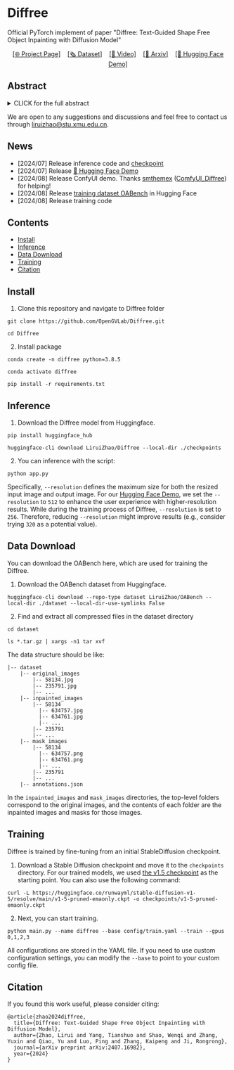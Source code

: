 # Diffree
Official PyTorch implement of paper "Diffree: Text-Guided Shape Free Object Inpainting with Diffusion Model"

<p align="center">
  <a href="https://opengvlab.github.io/Diffree/"><u>[🌐 Project Page]</u></a>
  &nbsp;&nbsp;
  <a href="https://huggingface.co/datasets/LiruiZhao/OABench"><u>[🗞️ Dataset]</u></a>
  &nbsp;&nbsp;
  <a href="https://drive.google.com/file/d/1AdIPA5TK5LB1tnqqZuZ9GsJ6Zzqo2ua6/view"><u>[🎥 Video]</u></a>
  &nbsp;&nbsp;
  <a href="https://arxiv.org/pdf/2407.16982"><u>[📜 Arxiv]</u></a>
  &nbsp;&nbsp;
  <a href="https://huggingface.co/spaces/LiruiZhao/Diffree"><u>[🤗 Hugging Face Demo]</u></a>
</p>

## Abstract

<details><summary>CLICK for the full abstract</summary>

> This paper addresses an important problem of object addition for images with only text guidance. It is challenging because the new object must be integrated seamlessly into the image with consistent visual context, such as lighting, texture, and spatial location. While existing text-guided image inpainting methods can add objects, they either fail to preserve the background consistency or involve cumbersome human intervention in specifying bounding boxes or user-scribbled masks. To tackle this challenge, we introduce Diffree, a Text-to-Image (T2I) model that facilitates text-guided object addition with only text control. To this end, we curate OABench, an exquisite synthetic dataset by removing objects with advanced image inpainting techniques. OABench comprises 74K real-world tuples of an original image, an inpainted image with the object removed, an object mask, and object descriptions. Trained on OABench using the Stable Diffusion model with an additional mask prediction module, Diffree uniquely predicts the position of the new object and achieves object addition with guidance from only text. Extensive experiments demonstrate that Diffree excels in adding new objects with a high success rate while maintaining background consistency, spatial appropriateness, and object relevance and quality.
> </details>

We are open to any suggestions and discussions and feel free to contact us through [liruizhao@stu.xmu.edu.cn](mailto:liruizhao@stu.xmu.edu.cn).

## News
- [2024/07] Release inference code and <a href="https://huggingface.co/LiruiZhao/Diffree">checkpoint</a>
- [2024/07] Release <a href="https://huggingface.co/spaces/LiruiZhao/Diffree">🤗 Hugging Face Demo</a>
- [2024/08] Release ConfyUI demo. Thanks [smthemex](https://github.com/smthemex) ([ComfyUI_Diffree](https://github.com/smthemex/ComfyUI_Diffree)) for helping!
- [2024/08] Release [training dataset OABench](https://huggingface.co/datasets/LiruiZhao/OABench) in Hugging Face
- [2024/08] Release training code

## Contents
- [Install](#install)
- [Inference](#inference)
- [Data Download](#data-download)
- [Training](#training)
- [Citation](#citation)

## Install
1. Clone this repository and navigate to Diffree folder
```
git clone https://github.com/OpenGVLab/Diffree.git

cd Diffree
```

2. Install package
```
conda create -n diffree python=3.8.5

conda activate diffree

pip install -r requirements.txt
```

## Inference

1. Download the Diffree model from Huggingface.
```
pip install huggingface_hub

huggingface-cli download LiruiZhao/Diffree --local-dir ./checkpoints
```

2. You can inference with the script:

```
python app.py
```

Specifically, `--resolution` defines the maximum size for both the resized input image and output image. For our <a href="https://huggingface.co/spaces/LiruiZhao/Diffree">Hugging Face Demo</a>, we set the `--resolution` to `512` to enhance the user experience with higher-resolution results. While during the training process of Diffree, `--resolution` is set to `256`. Therefore, reducing `--resolution` might improve results (e.g., consider trying `320` as a potential value).

## Data Download

You can download the OABench here, which are used for training the Diffree.

1. Download the OABench dataset from Huggingface.

```
huggingface-cli download --repo-type dataset LiruiZhao/OABench --local-dir ./dataset --local-dir-use-symlinks False
```

2. Find and extract all compressed files in the dataset directory

```
cd dataset

ls *.tar.gz | xargs -n1 tar xvf
```

The data structure should be like:

```
|-- dataset
    |-- original_images
        |-- 58134.jpg
        |-- 235791.jpg
        |-- ...
    |-- inpainted_images
        |-- 58134
          |-- 634757.jpg
          |-- 634761.jpg
          |-- ...
        |-- 235791
        |-- ...
    |-- mask_images
        |-- 58134
          |-- 634757.png
          |-- 634761.png
          |-- ...
        |-- 235791
        |-- ...
    |-- annotations.json
```

In the `inpainted_images` and `mask_images` directories, the top-level folders correspond to the original images, and the contents of each folder are the inpainted images and masks for those images.

## Training
Diffree is trained by fine-tuning from an initial StableDiffusion checkpoint. 

1. Download a Stable Diffusion checkpoint and move it to the `checkpoints` directory. For our trained models, we used [the v1.5 checkpoint](https://huggingface.co/runwayml/stable-diffusion-v1-5/resolve/main/v1-5-pruned-emaonly.ckpt) as the starting point. You can also use the following command:

```
curl -L https://huggingface.co/runwayml/stable-diffusion-v1-5/resolve/main/v1-5-pruned-emaonly.ckpt -o checkpoints/v1-5-pruned-emaonly.ckpt
```


2. Next, you can start training.

```
python main.py --name diffree --base config/train.yaml --train --gpus 0,1,2,3
```

All configurations are stored in the YAML file. If you need to use custom configuration settings, you can modify the `--base` to point to your custom config file.


## Citation
If you found this work useful, please consider citing:

```
@article{zhao2024diffree,
  title={Diffree: Text-Guided Shape Free Object Inpainting with Diffusion Model},
  author={Zhao, Lirui and Yang, Tianshuo and Shao, Wenqi and Zhang, Yuxin and Qiao, Yu and Luo, Ping and Zhang, Kaipeng and Ji, Rongrong},
  journal={arXiv preprint arXiv:2407.16982},
  year={2024}
}
```
